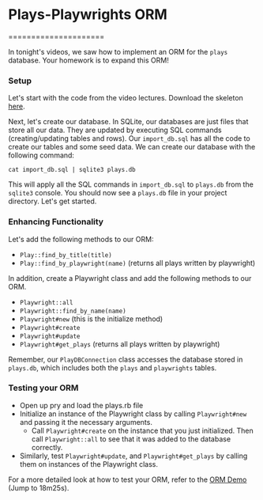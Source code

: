 # Plays-Playwrights ORM
=====================

In tonight's videos, we saw how to implement an ORM for the `plays` database. Your homework is to expand this ORM!

### Setup

Let's start with the code from the video lectures. Download the skeleton [here](https://assets.aaonline.io/fullstack/sql/homeworks/plays/skeleton.zip?raw=true).

Next, let's create our database. In SQLite, our databases are just files that store all our data. They are updated by executing SQL commands (creating/updating tables and rows). Our `import_db.sql` has all the code to create our tables and some seed data. We can create our database with the following command:

```
cat import_db.sql | sqlite3 plays.db
```

This will apply all the SQL commands in `import_db.sql` to `plays.db` from the `sqlite3` console. You should now see a `plays.db` file in your project directory. Let's get started.

### Enhancing Functionality

Let's add the following methods to our ORM:

-   `Play::find_by_title(title)`
-   `Play::find_by_playwright(name)` (returns all plays written by playwright)

In addition, create a Playwright class and add the following methods to our ORM.

-   `Playwright::all`
-   `Playwright::find_by_name(name)`
-   `Playwright#new` (this is the initialize method)
-   `Playwright#create`
-   `Playwright#update`
-   `Playwright#get_plays` (returns all plays written by playwright)

Remember, our `PlayDBConnection` class accesses the database stored in `plays.db`, which includes both the `plays` and `playwrights` tables.

### Testing your ORM

-   Open up pry and load the plays.rb file
-   Initialize an instance of the Playwright class by calling `Playwright#new` and passing it the necessary arguments.
    -   Call `Playwright#create` on the instance that you just initialized. Then call `Playwright::all` to see that it was added to the database correctly.
-   Similarly, test `Playwright#update`, and `Playwright#get_plays` by calling them on instances of the Playwright class.

For a more detailed look at how to test your ORM, refer to the [ORM Demo](https://vimeo.com/167672029#t=18m24s) (Jump to 18m25s).
